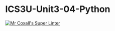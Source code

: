 # ICS3U-Unit3-04-Python

[![Mr Coxall's Super Linter](https://github.com/marshall-demars/ICS3U-Unit3-04-Python/workflows/Mr%20Coxall's%20Super%20Linter/badge.svg)](https://github.com/marshall-demars/ICS3U-Unit3-04-Python/actions/)
